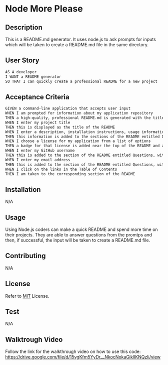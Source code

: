 # Node More Please

## Description

This is a README.md generator. It uses node.js to ask prompts for inputs which will be taken to create a README.md file in the same directory.

## User Story

```md
AS A developer
I WANT a README generator
SO THAT I can quickly create a professional README for a new project
```

## Acceptance Criteria

```md
GIVEN a command-line application that accepts user input
WHEN I am prompted for information about my application repository
THEN a high-quality, professional README.md is generated with the title of my project and sections entitled Description, Table of Contents, Installation, Usage, License, Contributing, Tests, and Questions
WHEN I enter my project title
THEN this is displayed as the title of the README
WHEN I enter a description, installation instructions, usage information, contribution guidelines, and test instructions
THEN this information is added to the sections of the README entitled Description, Installation, Usage, Contributing, and Tests
WHEN I choose a license for my application from a list of options
THEN a badge for that license is added near the top of the README and a notice is added to the section of the README entitled License that explains which license the application is covered under
WHEN I enter my GitHub username
THEN this is added to the section of the README entitled Questions, with a link to my GitHub profile
WHEN I enter my email address
THEN this is added to the section of the README entitled Questions, with instructions on how to reach me with additional questions
WHEN I click on the links in the Table of Contents
THEN I am taken to the corresponding section of the README
```

## Installation

N/A

## Usage

Using Node.js coders can make a quick README and spend more time on their projects. They are able to answer questions from the promtps and then, if successful, the input will be taken to create a README.md file.

## Contributing

N/A

## License

Refer to [MIT](https://opensource.org/licenses/MIT) License.

## Test

N/A

## Walktrough Video

Follow the link for the walkthrough video on how to use this code: https://drive.google.com/file/d/15vgKfm5YyDr__NkocNokaGiklIKNQzIi/view
